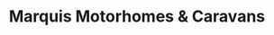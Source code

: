---
title: "Marquis Motorhomes & Caravans"
url: /chester-le-street/marquis-motorhomes-and-caravans/
shop: caravan
---